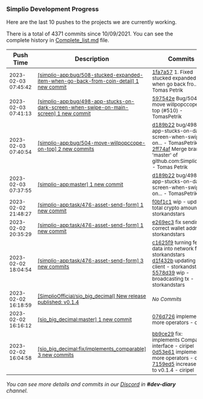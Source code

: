 
### Simplio Development Progress

Here are the last 10 pushes to the projects we are currently working.

There is a total of 4371 commits since 10/09/2021. You can see the complete history in
 [Complete_list.md](Complete_list.md) file.

| Push Time | Description | Commits |
| --- | --- | --- |
| <sub>2023-02-03 07:45:42</sub> | <sub>[[simplio-app:bug/508\-stucked\-expanded\-item\-when\-go\-back\-from\-coin\-detail] 1 new commit](https://github.com/SimplioOfficial/simplio-app/commit/1fa7a57df055cb4bfc04780f4190f8f754a7fa07)</sub> | <sub>[1fa7a57](https://github.com/SimplioOfficial/simplio-app/commit/1fa7a57df055cb4bfc04780f4190f8f754a7fa07) 1. Fixed stucked expanded item when go back fro... - Tomas Petrik</sub> |
| <sub>2023-02-03 07:41:13</sub> | <sub>[[simplio-app:bug/498\-app\-stucks\-on\-dark\-screen\-when\-swipe\-on\-main\-screen] 1 new commit](https://github.com/SimplioOfficial/simplio-app/commit/597542e929050eca70f4627aa8a0570134e06fa5)</sub> | <sub>[597542e](https://github.com/SimplioOfficial/simplio-app/commit/597542e929050eca70f4627aa8a0570134e06fa5) Bug/504 move willpopccope on top (#510) - TomasPetrik</sub> |
| <sub>2023-02-03 07:40:54</sub> | <sub>[[simplio-app:bug/504\-move\-willpopccope\-on\-top] 2 new commits](https://github.com/SimplioOfficial/simplio-app/compare/983f1ef293ea...2ff74afc04f1)</sub> | <sub>[d189b22](https://github.com/SimplioOfficial/simplio-app/commit/d189b229d5d84b08d261db282b890abc59832135) bug/498-app-stucks-on-dark-screen-when-swipe-on... - TomasPetrik<br>[2ff74af](https://github.com/SimplioOfficial/simplio-app/commit/2ff74afc04f1bbd4c8e34631572775d4189b7f08) Merge branch 'master' of github.com:SimplioOffi... - Tomas Petrik</sub> |
| <sub>2023-02-03 07:37:55</sub> | <sub>[[simplio-app:master] 1 new commit](https://github.com/SimplioOfficial/simplio-app/commit/d189b229d5d84b08d261db282b890abc59832135)</sub> | <sub>[d189b22](https://github.com/SimplioOfficial/simplio-app/commit/d189b229d5d84b08d261db282b890abc59832135) bug/498-app-stucks-on-dark-screen-when-swipe-on... - TomasPetrik</sub> |
| <sub>2023-02-02 21:48:27</sub> | <sub>[[simplio-app:task/476\-asset\-send\-form] 1 new commit](https://github.com/SimplioOfficial/simplio-app/commit/f0bf1c10b9604c7a393fb04c9fd391a28eb5ab45)</sub> | <sub>[f0bf1c1](https://github.com/SimplioOfficial/simplio-app/commit/f0bf1c10b9604c7a393fb04c9fd391a28eb5ab45) wip - updating total crypto amount - storkandstars</sub> |
| <sub>2023-02-02 20:35:29</sub> | <sub>[[simplio-app:task/476\-asset\-send\-form] 1 new commit](https://github.com/SimplioOfficial/simplio-app/commit/e269ec3f31317e04aa3e518825a30048d13571a9)</sub> | <sub>[e269ec3](https://github.com/SimplioOfficial/simplio-app/commit/e269ec3f31317e04aa3e518825a30048d13571a9) fix sending to correct wallet address - storkandstars</sub> |
| <sub>2023-02-02 18:04:54</sub> | <sub>[[simplio-app:task/476\-asset\-send\-form] 3 new commits](https://github.com/SimplioOfficial/simplio-app/compare/aafd2bfdb03d...5578d394c905)</sub> | <sub>[c1625f9](https://github.com/SimplioOfficial/simplio-app/commit/c1625f9814f7fd78d78da2645e8cad118bedfa59) turning fee data into network fee - storkandstars<br>[d1f432b](https://github.com/SimplioOfficial/simplio-app/commit/d1f432b2a13a9dbd9320cdc7df395300a2e5f253) updating http client - storkandstars<br>[5578d39](https://github.com/SimplioOfficial/simplio-app/commit/5578d394c905c7e8280bfeba62de567ef6e67de6) wip - broadcasting tx - storkandstars</sub> |
| <sub>2023-02-02 16:18:59</sub> | <sub>[[SimplioOfficial/sio_big_decimal] New release published: v0\.1\.4](https://github.com/SimplioOfficial/sio_big_decimal/releases/tag/v0.1.4)</sub> | <sub>_No Commits_</sub> |
| <sub>2023-02-02 16:16:12</sub> | <sub>[[sio_big_decimal:master] 1 new commit](https://github.com/SimplioOfficial/sio_big_decimal/commit/076d72632abd149477103d04db2fa19aa80718cb)</sub> | <sub>[076d726](https://github.com/SimplioOfficial/sio_big_decimal/commit/076d72632abd149477103d04db2fa19aa80718cb)  implement more operators - ciripel</sub> |
| <sub>2023-02-02 16:04:58</sub> | <sub>[[sio_big_decimal:fix/implements\_comparable] 3 new commits](https://github.com/SimplioOfficial/sio_big_decimal/compare/770932a58f86...7159ed599396)</sub> | <sub>[bb9ce29](https://github.com/SimplioOfficial/sio_big_decimal/commit/bb9ce297bbb1de45b34b32adf0fa0ef53adfa85b) fix: implements Comparable interface - ciripel<br>[0d53e61](https://github.com/SimplioOfficial/sio_big_decimal/commit/0d53e614ea3894e4224061c5563d2f1e3273a4f2) implement more operators - ciripel<br>[7159ed5](https://github.com/SimplioOfficial/sio_big_decimal/commit/7159ed599396baf1e9feaf218caae88b843160af) increase ver to v0.1.4 - ciripel</sub> |

_You can see more details and commits in our [Discord](https://discord.gg/aKhjuwZmdP) in **#dev-diary** channel._
